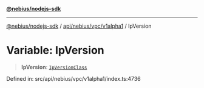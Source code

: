 [**@nebius/nodejs-sdk**](../../../../../README.md)

---

[@nebius/nodejs-sdk](../../../../../README.md) / [api/nebius/vpc/v1alpha1](../README.md) / IpVersion

# Variable: IpVersion

> **IpVersion**: [`IpVersionClass`](../type-aliases/IpVersionClass.md)

Defined in: src/api/nebius/vpc/v1alpha1/index.ts:4736
